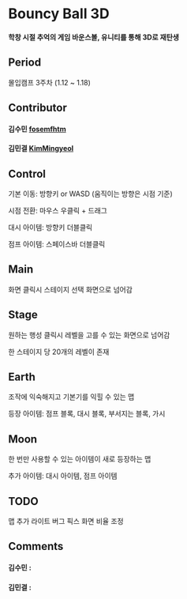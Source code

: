 # Bouncy Ball 3D
#### 학창 시절 추억의 게임 바운스볼, 유니티를 통해 3D로 재탄생

## Period
몰입캠프 3주차 (1.12 ~ 1.18)

## Contributor

#### 김수민 [fosemfhtm](https://github.com/fosemfhtm)

#### 김민결 [KimMingyeol](https://github.com/KimMingyeol)

## Control 
기본 이동: 방향키 or WASD (움직이는 방향은 시점 기준)

시점 전환: 마우스 우클릭 + 드래그

대시 아이템: 방향키 더블클릭

점프 아이템: 스페이스바 더블클릭

## Main
화면 클릭시 스테이지 선택 화면으로 넘어감

## Stage
원하는 행성 클릭시 레벨을 고를 수 있는 화면으로 넘어감

한 스테이지 당 20개의 레벨이 존재

## Earth
조작에 익숙해지고 기본기를 익힐 수 있는 맵

등장 아이템: 점프 블록, 대시 블록, 부서지는 블록, 가시

## Moon 
한 번만 사용할 수 있는 아이템이 새로 등장하는 맵

추가 아이템: 대시 아이템, 점프 아이템

## TODO
맵 추가
라이트 버그 픽스
화면 비율 조정

## Comments

#### 김수민 : 
#### 김민결 : 


